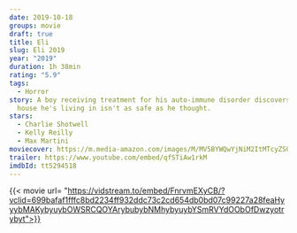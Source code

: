 ```yaml
---
date: 2019-10-18
groups: movie
draft: true
title: Eli
slug: Eli 2019
year: "2019"
duration: 1h 38min
rating: "5.9"
tags:
  - Horror
story: A boy receiving treatment for his auto-immune disorder discovers that the
  house he's living in isn't as safe as he thought.
stars:
  - Charlie Shotwell
  - Kelly Reilly
  - Max Martini
moviecover: https://m.media-amazon.com/images/M/MV5BYWQwYjNiM2ItMTcyZS00ZTNmLTgwNzQtMTgwNzU5ODgxMTc3XkEyXkFqcGdeQXVyNDg4NjY5OTQ@._V1_UX182_CR0,0,182,268_AL_.jpg
trailer: https://www.youtube.com/embed/qfSTiAw1rkM
imdbId: tt5294518
---
```


{{< movie url= "https://vidstream.to/embed/FnrvmEXyCB/?vclid=699bafaf1fffc8bd2234ff932ddc73c2cd654db0bd07c99227a28feaHyyybMAKybyuybOWSRCQOYArybubybNMhybyuybYSmRVYdOObOfDwzyotrybyt">}}
